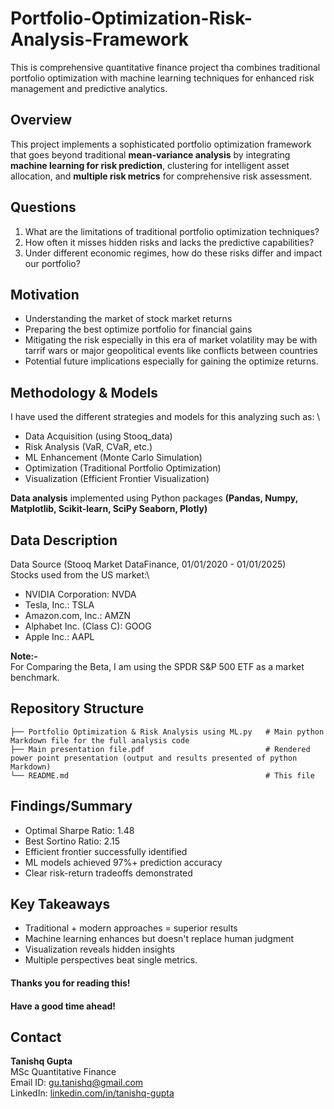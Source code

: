 # Portfolio-Optimization-Risk-Analysis-Framework
This is comprehensive quantitative finance project tha combines traditional portfolio optimization with machine learning techniques for enhanced risk management and predictive analytics.

## Overview
This project implements a sophisticated portfolio optimization framework that goes beyond traditional **mean-variance analysis** by integrating **machine learning for risk prediction**, clustering for intelligent asset allocation, and **multiple risk metrics** for comprehensive risk assessment.

## Questions
1. What are the limitations of traditional portfolio optimization techniques?
2. How often it misses hidden risks and lacks the predictive capabilities?
3. Under different economic regimes, how do these risks differ and impact our portfolio?

## Motivation
- Understanding the market of stock market returns 
- Preparing the best optimize portfolio for financial gains
- Mitigating the risk especially in this era of market volatility may be with tarrif wars or major geopolitical events like conflicts between countries
- Potential future implications especially for gaining the optimize returns.

## Methodology & Models
I have used the different strategies and models for this analyzing such as: \
- Data Acquisition (using Stooq_data)
- Risk Analysis (VaR, CVaR, etc.)
- ML Enhancement (Monte Carlo Simulation)
- Optimization (Traditional Portfolio Optimization)
- Visualization (Efficient Frontier Visualization)

**Data analysis** implemented using Python packages **(Pandas, Numpy, Matplotlib, Scikit-learn, SciPy Seaborn, Plotly)**

## Data Description
Data Source (Stooq Market DataFinance,  01/01/2020 - 01/01/2025)\
Stocks used from the US market:\
- NVIDIA Corporation: NVDA
- Tesla, Inc.: TSLA
- Amazon.com, Inc.: AMZN
- Alphabet Inc. (Class C): GOOG
- Apple Inc.: AAPL

**Note:-**\
For Comparing the Beta, I am using the SPDR S&P 500 ETF as a market benchmark.

## Repository Structure

```
├── Portfolio Optimization & Risk Analysis using ML.py   # Main python Markdown file for the full analysis code
├── Main presentation file.pdf                           # Rendered power point presentation (output and results presented of python Markdown)
└── README.md                                            # This file
```

## Findings/Summary
- Optimal Sharpe Ratio: 1.48 
- Best Sortino Ratio: 2.15  
- Efficient frontier successfully identified 
- ML models achieved 97%+ prediction accuracy 
- Clear risk-return tradeoffs demonstrated 

## Key Takeaways
* Traditional + modern approaches = superior results 
* Machine learning enhances but doesn't replace human judgment 
* Visualization reveals hidden insights 
* Multiple perspectives beat single metrics. 

#### Thanks you for reading this!
#### Have a good time ahead! 


## Contact
**Tanishq Gupta** \
MSc Quantitative Finance\
Email ID: [gu.tanishq@gmail.com](mailto:gu.tanishq@gmail.com) \
LinkedIn: [linkedin.com/in/tanishq-gupta ](https://www.linkedin.com/in/tanishq-gupta-443197200/)
